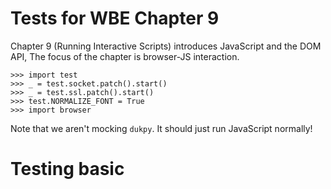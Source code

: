 Tests for WBE Chapter 9
=======================

Chapter 9 (Running Interactive Scripts) introduces JavaScript and the DOM API,
The focus of the chapter is browser-JS
interaction.

    >>> import test
    >>> _ = test.socket.patch().start()
    >>> _ = test.ssl.patch().start()
    >>> test.NORMALIZE_FONT = True
    >>> import browser

Note that we aren't mocking `dukpy`. It should just run JavaScript normally!

Testing basic <script> support
==============================

The browser should download JavaScript code mentioned in a `<script>` tag:

    >>> url = 'http://test.test/chapter9-base-1/html'
    >>> url2 = 'http://test.test/chapter9-base-1/js'
    >>> html_page = "<script src=" + url2 + "></script>"
    >>> test.socket.respond_200(url, body=html_page)
    >>> test.socket.respond_200(url2, body="")
    >>> browser.Browser().load(url)
    >>> req = test.socket.last_request(url2).decode("utf-8").lower()
    >>> req.startswith("get")
    True
    >>> req.split()[1]
    '/chapter9-base-1/js'

If the script succeeds, the browser prints nothing:

    >>> url = 'http://test.test/chapter9-base-2/html'
    >>> url2 = 'http://test.test/chapter9-base-2/js'
    >>> html_page = "<script src=" + url2 + "></script>"
    >>> test.socket.respond_200(url, body=html_page)
    >>> test.socket.respond_200(url2, body="var x = 2; x + x")
    >>> browser.Browser().load(url)

If instead the script crashes, the browser prints an error message:

    >>> url = 'http://test.test/chapter9-base-3/html'
    >>> url2 = 'http://test.test/chapter9-base-3/js'
    >>> html_page = "<script src=" + url2 + "></script>"
    >>> test.socket.respond_200(url, body=html_page)
    >>> test.socket.respond_200(url2, body="throw Error('Oops');")
    >>> browser.Browser().load(url) #doctest: +ELLIPSIS
    Script http://test.test/chapter9-base-3/js crashed Error: Oops
    ...

Note that in the last test I set the `ELLIPSIS` flag to elide the duktape stack
trace.

Testing JSContext
=================

For the rest of these tests we're going to use `console.log` for most testing:

    >>> url = 'http://test.test/chapter9-base-4/html'
    >>> url2 = 'http://test.test/chapter9-base-4/js'
    >>> html_page = "<script src=" + url2 + "></script>"
    >>> test.socket.respond_200(url, body=html_page)
    >>> test.socket.respond_200(url2, body="console.log('Hello, world!')")
    >>> browser.Browser().load(url)
    Hello, world!

Note that you can print other data structures as well:

    >>> url = 'http://test.test/chapter9-base-5/html'
    >>> url2 = 'http://test.test/chapter9-base-5/js'
    >>> html_page = "<script src=" + url2 + "></script>"
    >>> test.socket.respond_200(url, body=html_page)
    >>> test.socket.respond_200(url2, body="console.log([2, 3, 4])")
    >>> browser.Browser().load(url)
    [2, 3, 4]

Let's test that variables work:

    >>> url = 'http://test.test/chapter9-base-6/html'
    >>> url2 = 'http://test.test/chapter9-base-6/js'
    >>> html_page = "<script src=" + url2 + "></script>"
    >>> test.socket.respond_200(url, body=html_page)
    >>> test.socket.respond_200(url2, body="var x = 'Hello!'; console.log(x)")
    >>> browser.Browser().load(url)
    Hello!

Next let's try to do two scripts:

    >>> url = 'http://test.test/chapter9-base-7/html'
    >>> url2 = 'http://test.test/chapter9-base-7/js1'
    >>> url3 = 'http://test.test/chapter9-base-7/js2'
    >>> html_page = "<script src=" + url2 + "></script>" + "<script src=" + url3 + "></script>"
    >>> test.socket.respond_200(url, body=html_page)
    >>> test.socket.respond_200(url2, body="var x = 'Testing, testing';")
    >>> test.socket.respond_200(url3, body="console.log(x);")
    >>> browser.Browser().load(url)
    Testing, testing

Testing querySelectorAll
========================

The `querySelectorAll` method is easiest to test by looking at the number of
matching nodes:

    >>> url = 'http://test.test/chapter9-base-8/html'
    >>> page = """<!doctype html>
    ... <div>
    ...   <p id=lorem>Lorem</p>
    ...   <p class=ipsum>Ipsum</p>
    ... </div>"""
    >>> test.socket.respond_200(url, body=page)
    >>> b = browser.Browser()
    >>> b.load(url)
    >>> js = b.tabs[0].js
    >>> js.run("document.querySelectorAll('div').length")
    1
    >>> js.run("document.querySelectorAll('p').length")
    2
    >>> js.run("document.querySelectorAll('html').length")
    1

That last query is finding an implicit tag. Complex queries are also supported

    >>> js.run("document.querySelectorAll('html p').length")
    2
    >>> js.run("document.querySelectorAll('html body div p').length")
    2
    >>> js.run("document.querySelectorAll('body html div p').length")
    0

Testing getAttribute
====================

`querySelectorAll` should return `Node` objects:

    >>> js.run("document.querySelectorAll('html')[0] instanceof Node")
    True


Once we have a `Node` object we can call `getAttribute`:

    >>> js.run("document.querySelectorAll('p')[0].getAttribute('id')")
    'lorem'

Note that this is "live": as the page changes `querySelectorAll` gives new results:

    >>> b.tabs[0].nodes.children[0].children[0].children[0].attributes['id'] = 'blah'
    >>> js.run("document.querySelectorAll('p')[0].getAttribute('id')")
    'blah'

Testing innerHTML
=================

Testing `innerHTML` is tricky because it knowingly misbehaves on hard-to-parse
HTML fragments. So we must purposely avoid testing those.

One annoying thing about `innerHTML` is that, since it is an assignment, it
returns its right hand side. I use `void()` to avoid testing that.

    >>> js.run("void(document.querySelectorAll('p')[0].innerHTML" +
    ...        " = 'This is a <b id=wen>new</b> element!')")

Once we've changed the page, the browser should rerender:

    >>> browser.print_tree(b.tabs[0].document)
     DocumentLayout()
       BlockLayout(x=13, y=18, width=774, height=30.0)
         BlockLayout(x=13, y=18, width=774, height=30.0)
           BlockLayout(x=13, y=18, width=774, height=30.0)
             InlineLayout(x=13, y=18, width=774, height=15.0)
               LineLayout(x=13, y=18, width=774, height=15.0)
                 TextLayout(x=13, y=20.25, width=48, height=12, font=Font size=12 weight=normal slant=roman style=None)
                 TextLayout(x=73, y=20.25, width=24, height=12, font=Font size=12 weight=normal slant=roman style=None)
                 TextLayout(x=109, y=20.25, width=12, height=12, font=Font size=12 weight=normal slant=roman style=None)
                 TextLayout(x=133, y=20.25, width=36, height=12, font=Font size=12 weight=bold slant=roman style=None)
                 TextLayout(x=181, y=20.25, width=96, height=12, font=Font size=12 weight=normal slant=roman style=None)
             InlineLayout(x=13, y=33.0, width=774, height=15.0)
               LineLayout(x=13, y=33.0, width=774, height=15.0)
                 TextLayout(x=13, y=35.25, width=60, height=12, font=Font size=12 weight=normal slant=roman style=None)

Note that there's now many `TextLayout`s inside the first `LineLayout`, one per
new word.

Now that we've modified the page we should be able to find the new elements:

    >>> js.run("document.querySelectorAll('b').length")
    1

We should also be able to delete nodes this way:

    >>> js.run("var old_b = document.querySelectorAll('b')[0]")
    >>> js.run("void(document.querySelectorAll('p')[0].innerHTML = 'Lorem')")
    >>> js.run("document.querySelectorAll('b').length")
    0

The page is rerendered again:

    >>> browser.print_tree(b.tabs[0].document)
     DocumentLayout()
       BlockLayout(x=13, y=18, width=774, height=30.0)
         BlockLayout(x=13, y=18, width=774, height=30.0)
           BlockLayout(x=13, y=18, width=774, height=30.0)
             InlineLayout(x=13, y=18, width=774, height=15.0)
               LineLayout(x=13, y=18, width=774, height=15.0)
                 TextLayout(x=13, y=20.25, width=60, height=12, font=Font size=12 weight=normal slant=roman style=None)
             InlineLayout(x=13, y=33.0, width=774, height=15.0)
               LineLayout(x=13, y=33.0, width=774, height=15.0)
                 TextLayout(x=13, y=35.25, width=60, height=12, font=Font size=12 weight=normal slant=roman style=None)

Despite this, the old nodes should stick around:

    >>> js.run("old_b.getAttribute('id')")
    'wen'

Testing events
==============

Events are the trickiest thing to test here. First, let's do a basic test of
adding an event listener and then triggering it. I'll use the `div` element to
test things:

    >>> div = b.tabs[0].nodes.children[0].children[0]
    >>> js.run("var div = document.querySelectorAll('div')[0]")
    >>> js.run("div.addEventListener('test', function(e) { console.log('Listener ran!')})")
    >>> js.dispatch_event("test", div)
    Listener ran!
    False

The `False` is from our `preventDefault` handling (we didn't call it).

Let's test each of our automatic event types. We'll need a new web page with a
link, a button, and an input area:

    >>> url = 'http://test.test/chapter9-base-9/html'
    >>> page = """<!doctype html>
    ... <a href=page2>Click me!</a>
    ... <form action=/post>
    ...   <input name=input value=hi>
    ...   <button>Submit</button>
    ... </form>"""
    >>> test.socket.respond_200(url, body=page)
    >>> b.load(url)
    >>> js = b.tabs[1].js

Now we're going test five event handlers: clicking on the link, clicking on the
input, typing into the input, clicking on the button, and submitting the form.
We'll have a mix of `preventDefault` and non-`preventDefault` handlers to test
that feature as well.

    >>> js.run("var a = document.querySelectorAll('a')[0]")
    >>> js.run("var form = document.querySelectorAll('form')[0]")
    >>> js.run("var input = document.querySelectorAll('input')[0]")
    >>> js.run("var button = document.querySelectorAll('button')[0]")

Note that the `input` element has a value of `hi`:

    >>> js.run("input.getAttribute('value')")
    'hi'

Clicking on the link should be cancelled because we don't actually want to
navigate to a new page.

    >>> js.run("a.addEventListener('click', " +
    ...     "function(e) { console.log('a clicked'); e.preventDefault()})")

For the `input` element, clicking should work, because we need to focus it to
type into it. But let's cancel the `keydown` event just to test that that works.

    >>> js.run("input.addEventListener('click', " +
    ...     "function(e) { console.log('input clicked')})")
    >>> js.run("input.addEventListener('keydown', " +
    ...     "function(e) { console.log('input typed'); e.preventDefault()})")

Finally, let's allow clicking on the button but then cancel the form submission:

    >>> js.run("button.addEventListener('click', " +
    ...     "function(e) { console.log('button clicked')})")
    >>> js.run("form.addEventListener('submit', " +
    ...     "function(e) { console.log('form submitted'); e.preventDefault()})")

With these all set up, we need to do some clicking and typing to trigger these
events. The display list gives us coordinates for clicking.

    >>> browser.print_tree(b.tabs[1].document)
     DocumentLayout()
       BlockLayout(x=13, y=18, width=774, height=30.0)
         BlockLayout(x=13, y=18, width=774, height=30.0)
           InlineLayout(x=13, y=18, width=774, height=15.0)
             LineLayout(x=13, y=18, width=774, height=15.0)
               TextLayout(x=13, y=20.25, width=60, height=12, font=Font size=12 weight=normal slant=roman style=None)
               TextLayout(x=85, y=20.25, width=36, height=12, font=Font size=12 weight=normal slant=roman style=None)
           InlineLayout(x=13, y=33.0, width=774, height=15.0)
             LineLayout(x=13, y=33.0, width=774, height=15.0)
               InputLayout(x=13, y=35.25, width=200, height=12)
               InputLayout(x=225, y=35.25, width=200, height=12)
    >>> b.tabs[1].click(14, 20)
    a clicked
    >>> b.tabs[1].click(14, 40)
    input clicked
    >>> b.tabs[1].keypress('t')
    input typed
    >>> b.tabs[1].click(230, 40)
    button clicked
    form submitted

However, we should not have navigated away from the original URL, because we
prevented submission:

    >>> b.tabs[1].history[-1]
    'http://test.test/chapter9-base-9/html'

Similarly, when we clicked on the `input` element its `value` should be cleared,
but when we then typed `t` into it that was cancelled so the value should still
be empty at the end:

    >>> js.run("input.getAttribute('value')")
    ''
